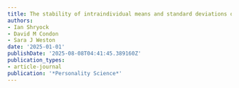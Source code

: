 ```yaml
---
title: The stability of intraindividual means and standard deviations of affect
authors:
- Ian Shryock
- David M Condon
- Sara J Weston
date: '2025-01-01'
publishDate: '2025-08-08T04:41:45.389160Z'
publication_types:
- article-journal
publication: '*Personality Science*'
---
```


